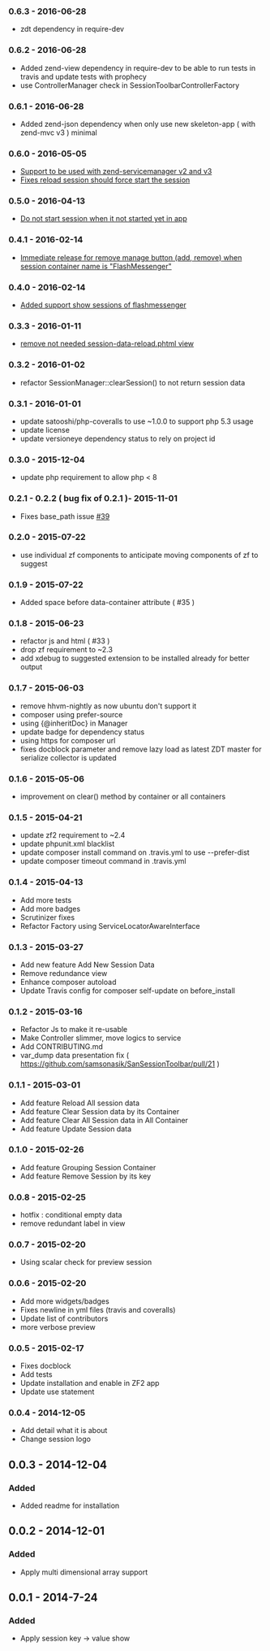 ### 0.6.3 - 2016-06-28

- zdt dependency in require-dev

### 0.6.2 - 2016-06-28

- Added zend-view dependency in require-dev to be able to run tests in travis and update tests with prophecy
- use ControllerManager check in SessionToolbarControllerFactory

### 0.6.1 - 2016-06-28

- Added zend-json dependency when only use new skeleton-app ( with zend-mvc v3 ) minimal

### 0.6.0 - 2016-05-05

- [Support to be used with zend-servicemanager v2 and v3](https://github.com/samsonasik/SanSessionToolbar/pull/53)
- [Fixes reload session should force start the session](https://github.com/samsonasik/SanSessionToolbar/pull/53)

### 0.5.0 - 2016-04-13

- [Do not start session when it not started yet in app](https://github.com/samsonasik/SanSessionToolbar/pull/51)

### 0.4.1 - 2016-02-14

- [Immediate release for remove manage button (add, remove) when session container name is "FlashMessenger"](https://github.com/samsonasik/SanSessionToolbar/pull/50)

### 0.4.0 - 2016-02-14

- [Added support show sessions of flashmessenger](https://github.com/samsonasik/SanSessionToolbar/pull/49)

### 0.3.3 - 2016-01-11

- [remove not needed session-data-reload.phtml view](https://github.com/samsonasik/SanSessionToolbar/pull/48)

### 0.3.2 - 2016-01-02

- refactor SessionManager::clearSession() to not return session data

### 0.3.1 - 2016-01-01

- update satooshi/php-coveralls to use ~1.0.0 to support php 5.3 usage
- update license
- update versioneye dependency status to rely on project id

### 0.3.0 -  2015-12-04

- update php requirement to allow php < 8

### 0.2.1 - 0.2.2 ( bug fix of 0.2.1 )- 2015-11-01

- Fixes base_path issue [#39](https://github.com/samsonasik/SanSessionToolbar/issues/39)

### 0.2.0 - 2015-07-22

-  use individual zf components to anticipate moving components of zf to suggest

### 0.1.9 - 2015-07-22

- Added space before data-container attribute ( #35 )

### 0.1.8 - 2015-06-23

- refactor js and html ( #33 )
- drop zf requirement to ~2.3
- add xdebug to suggested extension to be installed already for better output

### 0.1.7 - 2015-06-03

- remove hhvm-nightly as now ubuntu don't support it
- composer using prefer-source
- using {@inheritDoc} in Manager
- update badge for dependency status
- using https for composer url
- fixes docblock parameter and remove lazy load as latest ZDT master for serialize collector is updated

### 0.1.6 - 2015-05-06

- improvement on clear() method by container or all containers

### 0.1.5 - 2015-04-21

- update zf2 requirement to ~2.4
- update phpunit.xml blacklist
- update composer install command on .travis.yml to use --prefer-dist
- update composer timeout command in .travis.yml

### 0.1.4 - 2015-04-13

- Add more tests
- Add more badges
- Scrutinizer fixes
- Refactor Factory using ServiceLocatorAwareInterface


### 0.1.3 - 2015-03-27

- Add new feature Add New Session Data
- Remove redundance view
- Enhance composer autoload
- Update Travis config for composer self-update on before_install

### 0.1.2 - 2015-03-16

- Refactor Js to make it re-usable
- Make Controller slimmer, move logics to service
- Add CONTRIBUTING.md
- var_dump data presentation fix ( https://github.com/samsonasik/SanSessionToolbar/pull/21 )

### 0.1.1 - 2015-03-01

- Add feature Reload All session data
- Add feature Clear Session data by its Container
- Add feature Clear All Session data in All Container
- Add feature Update Session data

### 0.1.0 - 2015-02-26

- Add feature Grouping Session Container
- Add feature Remove Session by its key

### 0.0.8 - 2015-02-25

- hotfix : conditional empty data
- remove redundant label in view

### 0.0.7 - 2015-02-20

- Using scalar check for preview session

### 0.0.6 - 2015-02-20

- Add more widgets/badges
- Fixes newline in yml files (travis and coveralls)
- Update list of contributors
- more verbose preview

### 0.0.5 - 2015-02-17

- Fixes docblock
- Add tests
- Update installation and enable in ZF2 app
- Update use statement

### 0.0.4 - 2014-12-05

- Add detail what it is about
- Change session logo

## 0.0.3 - 2014-12-04

### Added

- Added readme for installation


## 0.0.2 - 2014-12-01

### Added

- Apply multi dimensional array support


## 0.0.1 - 2014-7-24

### Added

- Apply session key -> value show

